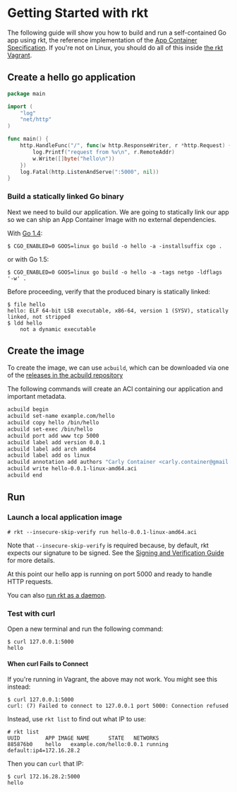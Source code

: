 # Getting Started with rkt

The following guide will show you how to build and run a self-contained Go app using
rkt, the reference implementation of the [App Container Specification](https://github.com/appc/spec).
If you're not on Linux, you should do all of this inside [the rkt Vagrant](https://github.com/coreos/rkt#trying-out-rkt-using-vagrant).

## Create a hello go application

```go
package main

import (
	"log"
	"net/http"
)

func main() {
	http.HandleFunc("/", func(w http.ResponseWriter, r *http.Request) {
		log.Printf("request from %v\n", r.RemoteAddr)
		w.Write([]byte("hello\n"))
	})
	log.Fatal(http.ListenAndServe(":5000", nil))
}
```

### Build a statically linked Go binary

Next we need to build our application. We are going to statically link our app
so we can ship an App Container Image with no external dependencies.

With [Go 1.4](https://github.com/golang/go/issues/9344#issuecomment-69944514):

```
$ CGO_ENABLED=0 GOOS=linux go build -o hello -a -installsuffix cgo .
```

or with Go 1.5:

```
$ CGO_ENABLED=0 GOOS=linux go build -o hello -a -tags netgo -ldflags '-w' .
```

Before proceeding, verify that the produced binary is statically linked:

```
$ file hello
hello: ELF 64-bit LSB executable, x86-64, version 1 (SYSV), statically linked, not stripped
$ ldd hello
	not a dynamic executable
```

## Create the image

To create the image, we can use `acbuild`, which can be downloaded via one of the [releases in the acbuild repository](https://github.com/appc/acbuild/releases)

The following commands will create an ACI containing our application and important metadata.

```bash
acbuild begin
acbuild set-name example.com/hello
acbuild copy hello /bin/hello
acbuild set-exec /bin/hello
acbuild port add www tcp 5000
acbuild label add version 0.0.1
acbuild label add arch amd64
acbuild label add os linux
acbuild annotation add authors "Carly Container <carly.container@gmail.com>"
acbuild write hello-0.0.1-linux-amd64.aci
acbuild end
```

## Run

### Launch a local application image

```
# rkt --insecure-skip-verify run hello-0.0.1-linux-amd64.aci
```

Note that `--insecure-skip-verify` is required because, by default, rkt expects our signature to be signed. See the [Signing and Verification Guide](https://github.com/coreos/rkt/blob/master/Documentation/signing-and-verification-guide.md) for more details.

At this point our hello app is running on port 5000 and ready to handle HTTP
requests.

You can also [run rkt as a daemon](https://github.com/coreos/rkt/blob/master/Documentation/subcommands/run.md#run-rkt-as-a-daemon).

### Test with curl

Open a new terminal and run the following command:

```
$ curl 127.0.0.1:5000
hello
```

#### When curl Fails to Connect

If you're running in Vagrant, the above may not work. You might see this instead:

```
$ curl 127.0.0.1:5000
curl: (7) Failed to connect to 127.0.0.1 port 5000: Connection refused
```

Instead, use `rkt list` to find out what IP to use:

```
# rkt list
UUID		APP	IMAGE NAME		STATE	NETWORKS
885876b0	hello	example.com/hello:0.0.1	running	default:ip4=172.16.28.2
```

Then you can `curl` that IP:
```
$ curl 172.16.28.2:5000
hello
```
